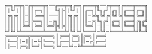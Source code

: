 
╔═╗╔═╦╗─╔╦═══╦╗──╔══╦═╗╔═╗╔═══╦╗──╔╦══╗╔═══╦═══╗
║║╚╝║║║─║║╔═╗║║──╚╣╠╣║╚╝║║║╔═╗║╚╗╔╝║╔╗║║╔══╣╔═╗║
║╔╗╔╗║║─║║╚══╣║───║║║╔╗╔╗║║║─╚╩╗╚╝╔╣╚╝╚╣╚══╣╚═╝║
║║║║║║║─║╠══╗║║─╔╗║║║║║║║║║║─╔╗╚╗╔╝║╔═╗║╔══╣╔╗╔╝
║║║║║║╚═╝║╚═╝║╚═╝╠╣╠╣║║║║║║╚═╝║─║║─║╚═╝║╚══╣║║╚╗
╚╝╚╝╚╩═══╩═══╩═══╩══╩╝╚╝╚╝╚═══╝─╚╝─╚═══╩═══╩╝╚═╝
╔═══╦═══╦═══╦═══╗
║╔══╣╔═╗║╔═╗║╔══╝
║╚══╣║─║║║─╚╣╚══╗
║╔══╣╚═╝║║─╔╣╔══╝
║║──║╔═╗║╚═╝║╚══╗
╚╝──╚╝─╚╩═══╩═══╝
